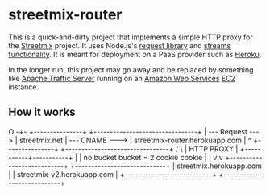 # streetmix-router


This is a quick-and-dirty project that implements a simple HTTP proxy for the [Streetmix](http://streetmix.net/) project. It uses Node.js's [request library](https://github.com/mikeal/request) and [streams functionality](http://nodejs.org/api/stream.html). It is meant for deployment on a PaaS provider such as [Heroku](https://www.heroku.com/).

In the longer run, this project may go away and be replaced by something like [Apache Traffic Server](http://trafficserver.apache.org/) running on an [Amazon Web Services](http://aws.amazon.com/) [EC2](http://www.amazon.com/ec2/) instance.


## How it works

 O
-+-                 +---------------+                +--------------------------------+ 
 | --- Request ---> | streetmix.net | --- CNAME ---> | streetmix-router.herokuapp.com | 
 ^                  +---------------+                +--------------------------------+
/ \                                                                  |
                                                                 HTTP PROXY
                                                                     |
                                                         +-----------+-----------+
                                                         |                       |
                                                     no bucket               bucket = 2
                                                       cookie                  cookie
                                                         |                       |
                                                         v                       v
                                      +---------------------------+     +----------------------------+
                                      |  streetmix.herokuapp.com  |     | streetmix-v2.herokuapp.com |
                                      +---------------------------+     +----------------------------+
